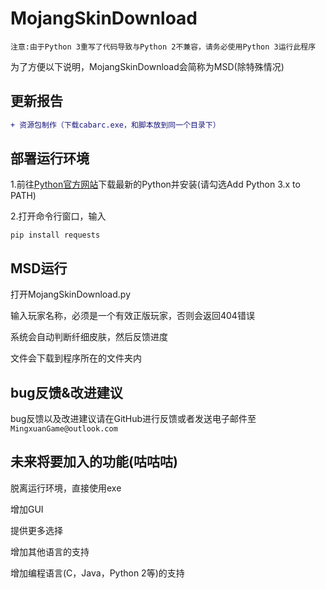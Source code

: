 MojangSkinDownload
================

`注意:由于Python 3重写了代码导致与Python 2不兼容，请务必使用Python 3运行此程序`

为了方便以下说明，MojangSkinDownload会简称为MSD(除特殊情况)

更新报告
------
```diff
+ 资源包制作（下载cabarc.exe，和脚本放到同一个目录下）
```



部署运行环境
-------------

1.前往[Python官方网站](https://www.python.org)下载最新的Python并安装(请勾选Add Python 3.x to PATH)

2.打开命令行窗口，输入
```
pip install requests
```

MSD运行
---------

打开MojangSkinDownload.py

输入玩家名称，必须是一个有效正版玩家，否则会返回404错误

系统会自动判断纤细皮肤，然后反馈进度

文件会下载到程序所在的文件夹内

bug反馈&改进建议
--------------

bug反馈以及改进建议请在GitHub进行反馈或者发送电子邮件至```MingxuanGame@outlook.com```

未来将要加入的功能(咕咕咕)
---------------------

脱离运行环境，直接使用exe

增加GUI

提供更多选择

增加其他语言的支持

增加编程语言(C，Java，Python 2等)的支持
